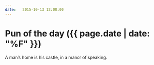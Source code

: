 ```yaml
---
date:   2015-10-13 12:00:00
---
```


# Pun of the day ({{ page.date | date: "%F" }})

A man’s home is his castle, in a manor of speaking.

